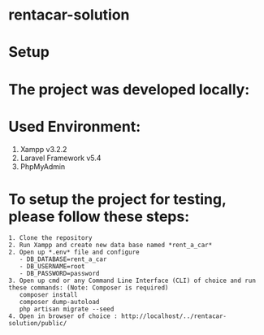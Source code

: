 # rentacar-solution
# Setup
# The project was developed locally:
# Used Environment: 
  1. Xampp v3.2.2
  2. Laravel Framework v5.4
  3. PhpMyAdmin
# To setup the project for testing, please follow these steps: 
    1. Clone the repository
    2. Run Xampp and create new data base named *rent_a_car*
    2. Open up *.env* file and configure
       - DB_DATABASE=rent_a_car
       - DB_USERNAME=root
       - DB_PASSWORD=password
    3. Open up cmd or any Command Line Interface (CLI) of choice and run these commands: (Note: Composer is required)
       composer install
       composer dump-autoload
       php artisan migrate --seed
    4. Open in browser of choice : http://localhost/../rentacar-solution/public/


